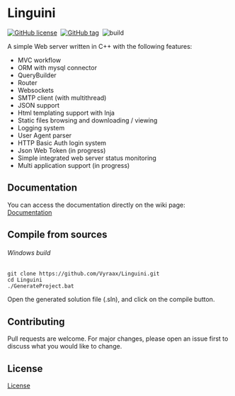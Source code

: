 # Linguini
[![GitHub license](https://img.shields.io/github/license/Vyraax/Linguini.svg)](https://github.com/Vyraax/Linguini/blob/master/LICENSE)&nbsp;
[![GitHub tag](https://img.shields.io/github/tag/Vyraax/Linguini.svg)](https://gitHub.com/Vyraax/Linguini/tags/)&nbsp;
![build](https://github.com/Vyraax/Linguini/workflows/Windows%20x64/badge.svg?branch=master)

A simple Web server written in C++ with the following features:
- MVC workflow
- ORM with mysql connector
- QueryBuilder
- Router
- Websockets
- SMTP client (with multithread)
- JSON support
- Html templating support with Inja
- Static files browsing and downloading / viewing
- Logging system
- User Agent parser
- HTTP Basic Auth login system
- Json Web Token (in progress)
- Simple integrated web server status monitoring
- Multi application support (in progress)

## Documentation
You can access the documentation directly on the wiki page: [Documentation](https://github.com/Vyraax/Linguini/wiki)


## Compile from sources

###### Windows build

```console
git clone https://github.com/Vyraax/Linguini.git
cd Linguini
./GenerateProject.bat
```

Open the generated solution file (.sln), and click on the compile button.

## Contributing
Pull requests are welcome. For major changes, please open an issue first to discuss what you would like to change.

## License
[License](https://github.com/Vyraax/Linguini/tree/master/LICENSE)

